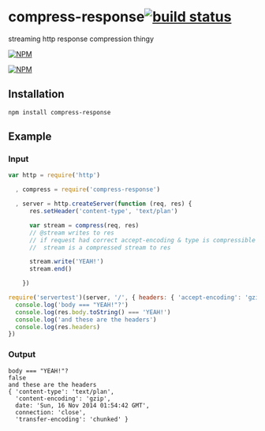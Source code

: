 # compress-response[![build status](https://secure.travis-ci.org/kesla/compress-response.png)](http://travis-ci.org/kesla/compress-response)

streaming http response compression thingy

[![NPM](https://nodei.co/npm/compress-response.png?downloads&stars)](https://nodei.co/npm/compress-response/)

[![NPM](https://nodei.co/npm-dl/compress-response.png)](https://nodei.co/npm/compress-response/)

## Installation

```
npm install compress-response
```

## Example

### Input

```javascript
var http = require('http')

  , compress = require('compress-response')

  , server = http.createServer(function (req, res) {
      res.setHeader('content-type', 'text/plan')

      var stream = compress(req, res)
      // @stream writes to res
      // if request had correct accept-encoding & type is compressible
      //  stream is a compressed stream to res

      stream.write('YEAH!')
      stream.end()

    })

require('servertest')(server, '/', { headers: { 'accept-encoding': 'gzip' } }, function (err, res) {
  console.log('body === "YEAH!"?')
  console.log(res.body.toString() === 'YEAH!')
  console.log('and these are the headers')
  console.log(res.headers)
})
```

### Output

```
body === "YEAH!"?
false
and these are the headers
{ 'content-type': 'text/plan',
  'content-encoding': 'gzip',
  date: 'Sun, 16 Nov 2014 01:54:42 GMT',
  connection: 'close',
  'transfer-encoding': 'chunked' }
```
